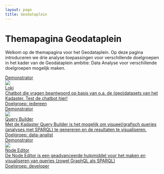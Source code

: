```yaml
---
layout: page
title: Geodataplein
---
```


# Themapagina Geodataplein

Welkom op de themapagina voor het Geodataplein. Op deze pagina introduceren we drie analyse toepassingen voor verschillende doelgroepen in het kader van de Geodataplein ambitie: Data Analyse voor verschillende doelgroepen mogelijk maken.

<div class="cards-wrapper">
  <a href="/demonstrators/lokiv3">
    <div class="card">
      <div class="card-type">Demonstrator</div>
      <img class="card-image" src="/assets/images/loki-logo.jpg">
      <div class="card-title">Loki</div>
      <div class="card-description">Chatbot die vragen beantwoord op basis van o.a. de (geo)datasets van het Kadaster. Test de chatbot hier!
      <br>
      Doelgroep: iedereen
</div>
    </div>
  </a>
  <a href="/demonstrators/querybuilder">
    <div class="card">
      <div class="card-type">Demonstrator</div>
      <img class="card-image" src="/assets/images/linked-data_icon.png">
      <div class="card-title">Query Builder</div>
      <div class="card-description">Met de Kadaster Query Builder is het mogelijk om visueel/grafisch queries (analyses met SPARQL) te genereren en de resultaten te visualiseren.
      <br>
    Doelgroep: data-analist
    </div>
    </div>
  </a>
    <a href="/demonstrators/overheiddatadirect">
    <div class="card">
      <div class="card-type">Demonstrator</div>
      <img class="card-image" src="/assets/images/3d-logo.jpg">
      <div class="card-title">Node Editor</div>
      <div class="card-description">De Node Editor is een geadvanceerde hulpmiddel voor het maken en visualiseren van queries (zowel GraphQL als SPARQL)
      <br>
      Doelgroep: developer
      </div>
          </div>
  </a>
</div>
